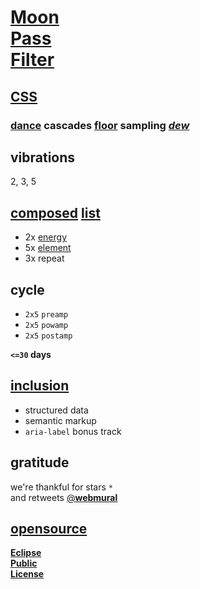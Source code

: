 # [Moon<br>Pass<br>Filter](https://webmural.com/mpf)

## [CSS](https://webmural.com/css)

### [<b>dance</b>](dance.css) cascades [floor](floor.css) sampling [<i>dew</i>](https://github.com/s9a/dew)

## vibrations

2, 3, 5

## [composed](index.html) [list](https://developer.mozilla.org/HTML/Element/ol)

* 2x [energy](energy.json)
* 5x [element](element.json)
* 3x repeat

## cycle

* `2x5` `preamp`
* `2x5` `powamp`
* `2x5` `postamp`

**`<=30` days**

## [inclusion](index.html)

* structured data
* semantic markup
* `aria-label` bonus track

## gratitude

we're thankful for stars `*`
<br>and retweets [@<b>webmural</b>](https://twitter.com/webmural)

## [opensource](https://webmural.com/license)

[**Eclipse<br>Public<br>License**](LICENSE.txt)
